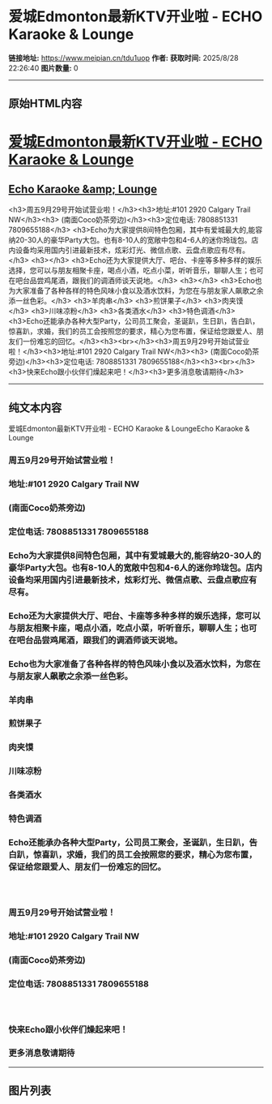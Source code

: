 # 爱城Edmonton最新KTV开业啦 - ECHO Karaoke & Lounge

**链接地址:** https://www.meipian.cn/tdu1uop
**作者:** 
**获取时间:** 2025/8/28 22:26:40
**图片数量:** 0

---

## 原始HTML内容

<h1><a href="http://www.meipian.cn/tdu1uop" title="爱城Edmonton最新KTV开业啦 - ECHO Karaoke &amp; Lounge">爱城Edmonton最新KTV开业啦 - ECHO Karaoke &amp; Lounge</a></h1><h2><a href="http://www.meipian.cn/c/18748053" title="Echo Karaoke &amp;amp; Lounge">Echo Karaoke &amp;amp; Lounge</a></h2><section> &lt;h3&gt;周五9月29号开始试营业啦！&lt;/h3&gt;&lt;h3&gt;地址:#101 2920 Calgary Trail NW&lt;/h3&gt;&lt;h3&gt;        (南面Coco奶茶旁边)&lt;/h3&gt;&lt;h3&gt;定位电话: 7808851331   7809655188&lt;/h3&gt;  &lt;h3&gt;Echo为大家提供8间特色包厢，其中有爱城最大的,能容纳20-30人的豪华Party大包。也有8-10人的宽敞中包和4-6人的迷你玲珑包。店内设备均采用国内引进最新技术，炫彩灯光、微信点歌、云盘点歌应有尽有。&lt;/h3&gt;  &lt;h3&gt;&lt;/h3&gt;  &lt;h3&gt;Echo还为大家提供大厅、吧台、卡座等多种多样的娱乐选择，您可以与朋友相聚卡座，喝点小酒，吃点小菜，听听音乐，聊聊人生；也可在吧台品尝鸡尾酒，跟我们的调酒师谈天说地。&lt;/h3&gt;  &lt;h3&gt;&lt;/h3&gt;  &lt;h3&gt;Echo也为大家准备了各种各样的特色风味小食以及酒水饮料，为您在与朋友家人飙歌之余添一丝色彩。&lt;/h3&gt;  &lt;h3&gt;羊肉串&lt;/h3&gt;  &lt;h3&gt;煎饼果子&lt;/h3&gt;  &lt;h3&gt;肉夹馍&lt;/h3&gt;  &lt;h3&gt;川味凉粉&lt;/h3&gt;  &lt;h3&gt;各类酒水&lt;/h3&gt;  &lt;h3&gt;特色调酒&lt;/h3&gt;  &lt;h3&gt;Echo还能承办各种大型Party，公司员工聚会，圣诞趴，生日趴，告白趴，惊喜趴，求婚，我们的员工会按照您的要求，精心为您布置，保证给您跟爱人、朋友们一份难忘的回忆。&lt;/h3&gt;&lt;h3&gt;&lt;br&gt;&lt;/h3&gt;&lt;h3&gt;周五9月29号开始试营业啦！&lt;/h3&gt;&lt;h3&gt;地址:#101 2920 Calgary Trail NW&lt;/h3&gt;&lt;h3&gt;        (南面Coco奶茶旁边)&lt;/h3&gt;&lt;h3&gt;定位电话: 7808851331   7809655188&lt;/h3&gt;&lt;h3&gt;&lt;br&gt;&lt;/h3&gt;&lt;h3&gt;快来Echo跟小伙伴们燥起来吧！&lt;/h3&gt;&lt;h3&gt;更多消息敬请期待&lt;/h3&gt; </section>

---

## 纯文本内容

爱城Edmonton最新KTV开业啦 - ECHO Karaoke & LoungeEcho Karaoke &amp; Lounge <h3>周五9月29号开始试营业啦！</h3><h3>地址:#101 2920 Calgary Trail NW</h3><h3>        (南面Coco奶茶旁边)</h3><h3>定位电话: 7808851331   7809655188</h3>  <h3>Echo为大家提供8间特色包厢，其中有爱城最大的,能容纳20-30人的豪华Party大包。也有8-10人的宽敞中包和4-6人的迷你玲珑包。店内设备均采用国内引进最新技术，炫彩灯光、微信点歌、云盘点歌应有尽有。</h3>  <h3></h3>  <h3>Echo还为大家提供大厅、吧台、卡座等多种多样的娱乐选择，您可以与朋友相聚卡座，喝点小酒，吃点小菜，听听音乐，聊聊人生；也可在吧台品尝鸡尾酒，跟我们的调酒师谈天说地。</h3>  <h3></h3>  <h3>Echo也为大家准备了各种各样的特色风味小食以及酒水饮料，为您在与朋友家人飙歌之余添一丝色彩。</h3>  <h3>羊肉串</h3>  <h3>煎饼果子</h3>  <h3>肉夹馍</h3>  <h3>川味凉粉</h3>  <h3>各类酒水</h3>  <h3>特色调酒</h3>  <h3>Echo还能承办各种大型Party，公司员工聚会，圣诞趴，生日趴，告白趴，惊喜趴，求婚，我们的员工会按照您的要求，精心为您布置，保证给您跟爱人、朋友们一份难忘的回忆。</h3><h3><br></h3><h3>周五9月29号开始试营业啦！</h3><h3>地址:#101 2920 Calgary Trail NW</h3><h3>        (南面Coco奶茶旁边)</h3><h3>定位电话: 7808851331   7809655188</h3><h3><br></h3><h3>快来Echo跟小伙伴们燥起来吧！</h3><h3>更多消息敬请期待</h3>

---

## 图片列表


